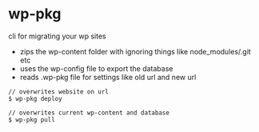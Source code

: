 # wp-pkg

cli for migrating your wp sites

- zips the wp-content folder with ignoring things like node_modules/.git etc
- uses the wp-config file to export the database
- reads .wp-pkg file for settings like old url and new url

```
// overwrites website on url
$ wp-pkg deploy
```

```
// overwrites current wp-content and database
$ wp-pkg pull
```
